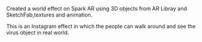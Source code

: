 Created a world effect on Spark AR using 3D objects from AR Libray and SketchFab,textures and animation. 

This is an Instagram effect in which the people can walk around and see the virus object in real world.
